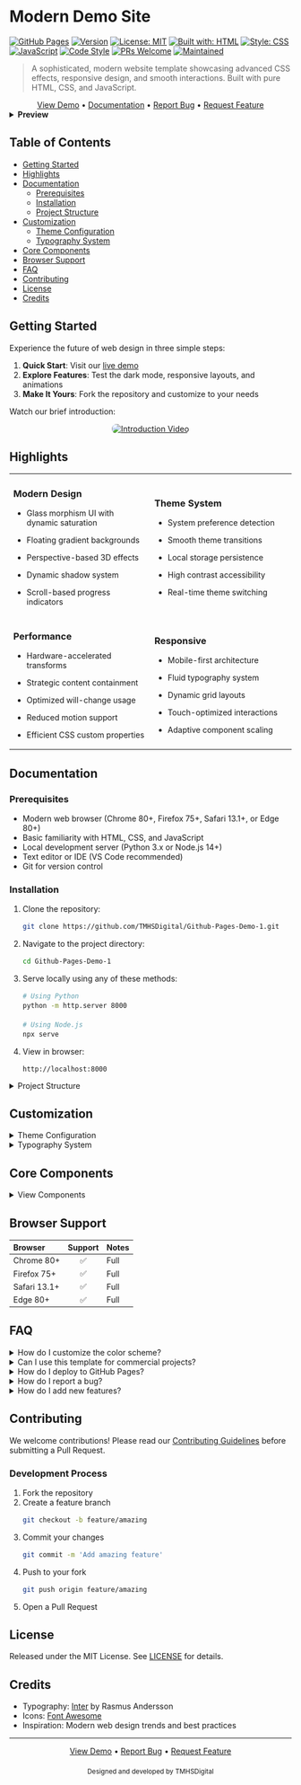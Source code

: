 # Modern Demo Site

[![GitHub Pages](https://img.shields.io/badge/GitHub%20Pages-Live%20Demo-blue)](https://tmhsdigital.github.io/Github-Pages-Demo-1/)
[![Version](https://img.shields.io/badge/version-1.0.0-blue)](https://github.com/TMHSDigital/Github-Pages-Demo-1/releases)
[![License: MIT](https://img.shields.io/badge/License-MIT-yellow.svg)](https://opensource.org/licenses/MIT)
[![Built with: HTML](https://img.shields.io/badge/Built%20with-HTML-orange)](https://developer.mozilla.org/en-US/docs/Web/HTML)
[![Style: CSS](https://img.shields.io/badge/Style-CSS-blue)](https://developer.mozilla.org/en-US/docs/Web/CSS)
[![JavaScript](https://img.shields.io/badge/JavaScript-ES6+-yellow)](https://developer.mozilla.org/en-US/docs/Web/JavaScript)
[![Code Style](https://img.shields.io/badge/code_style-prettier-ff69b4.svg)](https://prettier.io/)
[![PRs Welcome](https://img.shields.io/badge/PRs-welcome-brightgreen.svg)](http://makeapullrequest.com)
[![Maintained](https://img.shields.io/badge/Maintained-yes-green.svg)](https://github.com/TMHSDigital/Github-Pages-Demo-1/graphs/commit-activity)

> A sophisticated, modern website template showcasing advanced CSS effects, responsive design, and smooth interactions. Built with pure HTML, CSS, and JavaScript.

<div align="center">
  <a href="https://tmhsdigital.github.io/Github-Pages-Demo-1/">View Demo</a> • 
  <a href="#documentation">Documentation</a> • 
  <a href="../../issues">Report Bug</a> • 
  <a href="../../issues">Request Feature</a>
</div>

<details>
<summary><strong>Preview</strong></summary>
<br>

<div align="center">
  <img src="assets/images/preview.png" alt="Modern Demo Site Preview" style="max-width: 100%; border-radius: 8px; box-shadow: 0 4px 8px rgba(0,0,0,0.1);">
</div>

</details>

## Table of Contents
- [Getting Started](#getting-started)
- [Highlights](#highlights)
- [Documentation](#documentation)
  - [Prerequisites](#prerequisites)
  - [Installation](#installation)
  - [Project Structure](#project-structure)
- [Customization](#customization)
  - [Theme Configuration](#theme-configuration)
  - [Typography System](#typography-system)
- [Core Components](#core-components)
- [Browser Support](#browser-support)
- [FAQ](#faq)
- [Contributing](#contributing)
- [License](#license)
- [Credits](#credits)

## Getting Started

Experience the future of web design in three simple steps:

1. **Quick Start**: Visit our [live demo](https://tmhsdigital.github.io/Github-Pages-Demo-1/)
2. **Explore Features**: Test the dark mode, responsive layouts, and animations
3. **Make It Yours**: Fork the repository and customize to your needs

Watch our brief introduction:
<div align="center">
    <a href="https://www.youtube.com/watch?v=your-video-id" target="_blank">
        <img src="assets/images/video-thumbnail.png" alt="Introduction Video" style="max-width: 600px; border-radius: 8px;">
    </a>
</div>

## Highlights

<table>
  <tr>
    <td width="50%">

### Modern Design
- Glass morphism UI with dynamic saturation
- Floating gradient backgrounds
- Perspective-based 3D effects
- Dynamic shadow system
- Scroll-based progress indicators

    </td>
    <td width="50%">

### Theme System
- System preference detection
- Smooth theme transitions
- Local storage persistence
- High contrast accessibility
- Real-time theme switching

    </td>
  </tr>
  <tr>
    <td>

### Performance
- Hardware-accelerated transforms
- Strategic content containment
- Optimized will-change usage
- Reduced motion support
- Efficient CSS custom properties

    </td>
    <td>

### Responsive
- Mobile-first architecture
- Fluid typography system
- Dynamic grid layouts
- Touch-optimized interactions
- Adaptive component scaling

    </td>
  </tr>
</table>

## Documentation

### Prerequisites
- Modern web browser (Chrome 80+, Firefox 75+, Safari 13.1+, or Edge 80+)
- Basic familiarity with HTML, CSS, and JavaScript
- Local development server (Python 3.x or Node.js 14+)
- Text editor or IDE (VS Code recommended)
- Git for version control

### Installation

1. Clone the repository:
   ```bash
   git clone https://github.com/TMHSDigital/Github-Pages-Demo-1.git
   ```

2. Navigate to the project directory:
   ```bash
   cd Github-Pages-Demo-1
   ```

3. Serve locally using any of these methods:
   ```bash
   # Using Python
   python -m http.server 8000

   # Using Node.js
   npx serve
   ```

4. View in browser:
   ```
   http://localhost:8000
   ```

<details>
<summary>Project Structure</summary>

```
Github-Pages-Demo-1/
├── index.html          # Entry point
├── css/               # Styles
│   └── style.css      # Main stylesheet
├── js/                # Scripts
│   └── main.js        # Core functionality
├── assets/            # Static files
│   └── favicon.ico    # Site favicon
└── README.md          # Documentation
```
</details>

## Customization

<details>
<summary>Theme Configuration</summary>

### Basic Customization
Modify the CSS variables in `css/style.css`:
```css
:root {
    --primary-color: #0f172a;
    --secondary-color: #2563eb;
    --accent-color: #0891b2;
    --text-color: #1e293b;
    --bg-color: #ffffff;
    --glass-bg: rgba(255, 255, 255, 0.7);
}
```

### Advanced Theming
- Customize glass effects via `--glass-bg` and `--glass-border`
- Adjust animation timing with `--transition-speed`
- Modify shadow depths using `--shadow-sm`, `--shadow`, `--shadow-lg`
</details>

<details>
<summary>Typography System</summary>

### Font Configuration
The type system uses [Inter](https://fonts.google.com/specimen/Inter) for optimal legibility.

1. Configure weights in `index.html`:
   ```html
   <link href="https://fonts.googleapis.com/css2?family=Inter:wght@400;500;600;700;800&display=swap" rel="stylesheet">
   ```

2. Adjust scale in `css/style.css`:
   ```css
   html {
       font-size: 16px;
       line-height: 1.6;
   }
   ```
</details>

## Core Components

<details>
<summary>View Components</summary>

### Header
- Glass morphism backdrop filter
- Dynamic scroll behavior
- Gradient-enhanced branding
- Responsive navigation

### Hero Section
- Dynamic gradient system
- SVG pattern overlays
- Animated blob backgrounds
- Optimized CTA placement

### Feature Grid
- Perspective-based 3D cards
- Staggered animations
- Glass morphism effects
- Interactive hover states

### Contact Form
- Real-time validation
- Animated feedback states
- Glass morphism styling
- Accessible form controls

### Footer
- Social media integration
- Brand consistency
- Accessibility optimized
- Responsive layout

</details>

## Browser Support

| Browser         | Support | Notes |
|:---------------|:-------:|:------|
| Chrome 80+     |   ✅    | Full  |
| Firefox 75+    |   ✅    | Full  |
| Safari 13.1+   |   ✅    | Full  |
| Edge 80+       |   ✅    | Full  |

## FAQ

<details>
<summary>How do I customize the color scheme?</summary>

Modify the CSS variables in `css/style.css`. See [Theme Configuration](#theme-configuration) for details.
</details>

<details>
<summary>Can I use this template for commercial projects?</summary>

Yes! This project is licensed under MIT. You're free to use it for personal or commercial projects.
</details>

<details>
<summary>How do I deploy to GitHub Pages?</summary>

1. Fork this repository
2. Enable GitHub Pages in your repository settings
3. Select the main branch as source
4. Your site will be live at `https://[username].github.io/Github-Pages-Demo-1`
</details>

<details>
<summary>How do I report a bug?</summary>

Open an issue using our [bug report template](../../issues/new?template=bug_report.md).
Include:
- Expected behavior
- Actual behavior
- Steps to reproduce
- Screenshots if applicable
</details>

<details>
<summary>How do I add new features?</summary>

1. Check our [roadmap](../../projects) for planned features
2. Open a feature request if your idea isn't listed
3. Fork, implement, and submit a PR
</details>

## Contributing

We welcome contributions! Please read our [Contributing Guidelines](CONTRIBUTING.md) before submitting a Pull Request.

### Development Process
1. Fork the repository
2. Create a feature branch
   ```bash
   git checkout -b feature/amazing
   ```
3. Commit your changes
   ```bash
   git commit -m 'Add amazing feature'
   ```
4. Push to your fork
   ```bash
   git push origin feature/amazing
   ```
5. Open a Pull Request

## License

Released under the MIT License. See [LICENSE](LICENSE) for details.

## Credits

- Typography: [Inter](https://fonts.google.com/specimen/Inter) by Rasmus Andersson
- Icons: [Font Awesome](https://fontawesome.com/)
- Inspiration: Modern web design trends and best practices

---

<div align="center">
  <p>
    <a href="https://tmhsdigital.github.io/Github-Pages-Demo-1/">View Demo</a> • 
    <a href="../../issues">Report Bug</a> • 
    <a href="../../issues">Request Feature</a>
  </p>
  
  <sub>Designed and developed by TMHSDigital</sub>
</div> 